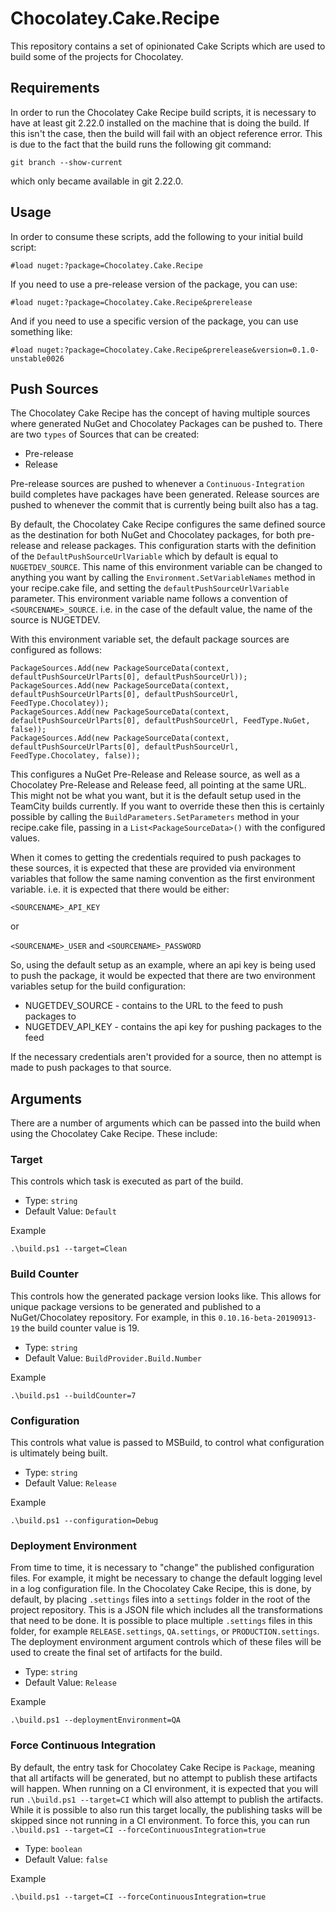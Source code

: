 # Chocolatey.Cake.Recipe

This repository contains a set of opinionated Cake Scripts which are used to build some of the projects for Chocolatey.

## Requirements

In order to run the Chocolatey Cake Recipe build scripts, it is necessary to have at least git 2.22.0 installed on the machine
that is doing the build.  If this isn't the case, then the build will fail with an object reference error.  This is due
to the fact that the build runs the following git command:

```
git branch --show-current
```

which only became available in git 2.22.0.

## Usage

In order to consume these scripts, add the following to your initial build script:

```
#load nuget:?package=Chocolatey.Cake.Recipe
```

If you need to use a pre-release version of the package, you can use:

```
#load nuget:?package=Chocolatey.Cake.Recipe&prerelease
```

And if you need to use a specific version of the package, you can use something like:

```
#load nuget:?package=Chocolatey.Cake.Recipe&prerelease&version=0.1.0-unstable0026
```

## Push Sources

The Chocolatey Cake Recipe has the concept of having multiple sources where
generated NuGet and Chocolatey Packages can be pushed to.  There are two `types`
of Sources that can be created:

- Pre-release
- Release

Pre-release sources are pushed to whenever a `Continuous-Integration` build
completes have packages have been generated.  Release sources are pushed to
whenever the commit that is currently being built also has a tag.

By default, the Chocolatey Cake Recipe configures the same defined source as the
destination for both NuGet and Chocolatey packages, for both pre-release and
release packages.  This configuration starts with the definition of the
`DefaultPushSourceUrlVariable` which by default is equal to `NUGETDEV_SOURCE`.
This name of this environment variable can be changed to anything you want by
calling the `Environment.SetVariableNames` method in your recipe.cake file, and
setting the `defaultPushSourceUrlVariable` parameter.  This environment variable
name follows a convention of `<SOURCENAME>_SOURCE`.  i.e. in the case of the
default value, the name of the source is NUGETDEV.

With this environment variable set, the default package sources are configured
as follows:

```
PackageSources.Add(new PackageSourceData(context, defaultPushSourceUrlParts[0], defaultPushSourceUrl));
PackageSources.Add(new PackageSourceData(context, defaultPushSourceUrlParts[0], defaultPushSourceUrl, FeedType.Chocolatey));
PackageSources.Add(new PackageSourceData(context, defaultPushSourceUrlParts[0], defaultPushSourceUrl, FeedType.NuGet, false));
PackageSources.Add(new PackageSourceData(context, defaultPushSourceUrlParts[0], defaultPushSourceUrl, FeedType.Chocolatey, false));
```

This configures a NuGet Pre-Release and Release source, as well as a Chocolatey
Pre-Release and Release feed, all pointing at the same URL.  This might not be
what you want, but it is the default setup used in the TeamCity builds currently.
If you want to override these then this is certainly possible by calling the
`BuildParameters.SetParameters` method in your recipe.cake file, passing in a
`List<PackageSourceData>()` with the configured values.

When it comes to getting the credentials required to push packages to these
sources, it is expected that these are provided via environment variables that
follow the same naming convention as the first environment variable.  i.e. it is
expected that there would be either:

`<SOURCENAME>_API_KEY`

or

`<SOURCENAME>_USER` and `<SOURCENAME>_PASSWORD`

So, using the default setup as an example, where an api key is being used to push
the package, it would be expected that there are two environment variables setup
for the build configuration:

* NUGETDEV_SOURCE - contains to the URL to the feed to push packages to
* NUGETDEV_API_KEY - contains the api key for pushing packages to the feed

If the necessary credentials aren't provided for a source, then no attempt is
made to push packages to that source.

## Arguments

There are a number of arguments which can be passed into the build when using the Chocolatey Cake Recipe.  These include:

### Target

This controls which task is executed as part of the build.

- Type: `string`
- Default Value: `Default`

Example

```
.\build.ps1 --target=Clean
```

### Build Counter

This controls how the generated package version looks like.  This allows for unique package versions to be generated and published to a NuGet/Chocolatey repository.  For example, in this `0.10.16-beta-20190913-19` the build counter value is 19.

- Type: `string`
- Default Value: `BuildProvider.Build.Number`

Example

```
.\build.ps1 --buildCounter=7
```

### Configuration

This controls what value is passed to MSBuild, to control what configuration is ultimately being built.

- Type: `string`
- Default Value: `Release`

Example

```
.\build.ps1 --configuration=Debug
```

### Deployment Environment

From time to time, it is necessary to "change" the published configuration files.  For example, it might be necessary to change the default logging level in a log configuration file.  In the Chocolatey Cake Recipe, this is done, by default, by placing `.settings` files into a `settings` folder in the root of the project repository.  This is a JSON file which includes all the transformations that need to be done.  It is possible to place multiple `.settings` files in this folder, for example `RELEASE.settings`, `QA.settings`, or `PRODUCTION.settings`.  The deployment environment argument controls which of these files will be used to create the final set of artifacts for the build.

- Type: `string`
- Default Value: `Release`

Example

```
.\build.ps1 --deploymentEnvironment=QA
```

### Force Continuous Integration

By default, the entry task for Chocolatey Cake Recipe is `Package`, meaning that all artifacts will be generated, but no attempt to publish these artifacts will happen.  When running on a CI environment, it is expected that you will run `.\build.ps1 --target=CI` which will also attempt to publish the artifacts.  While it is possible to also run this target locally, the publishing tasks will be skipped since not running in a CI environment.  To force this, you can run `.\build.ps1 --target=CI --forceContinuousIntegration=true`

- Type: `boolean`
- Default Value: `false`

Example

```
.\build.ps1 --target=CI --forceContinuousIntegration=true
```
